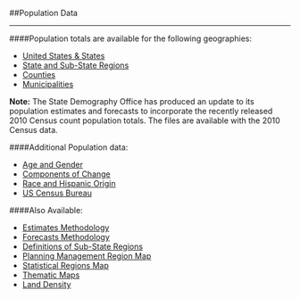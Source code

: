 ##Population Data
- - -
####Population totals are available for the following geographies:

- [United States & States]()
- [State and Sub-State Regions]()
- [Counties]()
- [Municipalities]()

**Note:** The State Demography Office has produced an update to its population estimates and forecasts to incorporate the recently released 2010 Census count population totals. The files are available with the 2010 Census data.

####Additional Population data:

- [Age and Gender]()
- [Components of Change]()
- [Race and Hispanic Origin]()
- [US Census Bureau](http://www.census.gov/)

####Also Available:

- [Estimates Methodology](https://drive.google.com/open?id=0B-vz6H4k4SESNm5hb1NmQWZWdlU&authuser=0)
- [Forecasts Methodology](https://drive.google.com/open?id=0B2oqdPZKJqK7RU92Z1RSVnJERXc)
- [Definitions of Sub-State Regions](https://drive.google.com/open?id=0B2oqdPZKJqK7RU92Z1RSVnJERXc)
- [Planning Management Region Map](https://drive.google.com/open?id=0B2oqdPZKJqK7VjNuRWdiYnRhbnM)
- [Statistical Regions Map](https://drive.google.com/open?id=0B2oqdPZKJqK7VjNuRWdiYnRhbnM)
- [Thematic Maps]()
- [Land Density](https://drive.google.com/open?id=0B6P5TF4k2v8qeTFXSmxJc1phNW8)